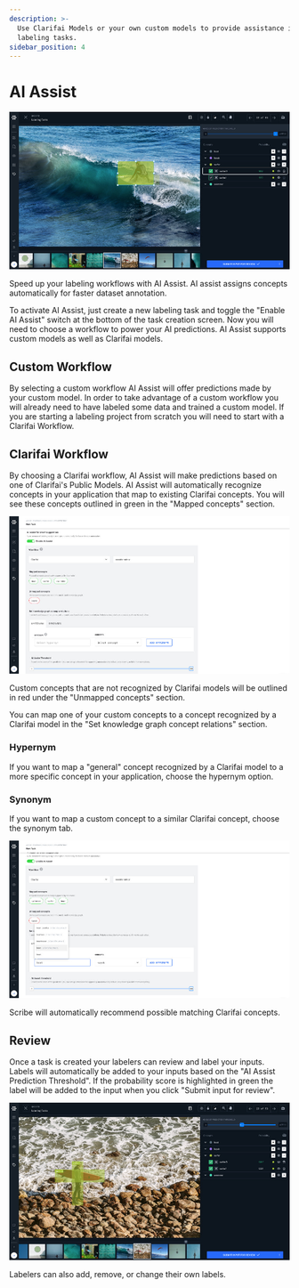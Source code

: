 ```yaml
---
description: >-
  Use Clarifai Models or your own custom models to provide assistance in your
  labeling tasks.
sidebar_position: 4
---
```


# AI Assist

![AI Assist for efficient data labeling](/img/ai-assist.jpg)

Speed up your labeling workflows with AI Assist. AI assist assigns concepts automatically for faster dataset annotation.

To activate AI Assist, just create a new labeling task and toggle the "Enable AI Assist" switch at the bottom of the task creation screen. Now you will need to choose a workflow to power your AI predictions. AI Assist supports custom models as well as Clarifai models.

## Custom Workflow

By selecting a custom workflow AI Assist will offer predictions made by your custom model. In order to take advantage of a custom workflow you will already need to have labeled some data and trained a custom model. If you are starting a labeling project from scratch you will need to start with a Clarifai Workflow. 

## Clarifai Workflow

By choosing a Clarifai workflow, AI Assist will make predictions based on one of Clarifai's Public Models. AI Assist will automatically recognize concepts in your application that map to existing Clarifai concepts. You will see these concepts outlined in green in the "Mapped concepts" section.

![label text](/img/aiAssistClarifai.jpg)

Custom concepts that are not recognized by Clarifai models will be outlined in red under the "Unmapped concepts" section.

You can map one of your custom concepts to a concept recognized by a Clarifai model in the "Set knowledge graph concept relations" section.

### Hypernym

If you want to map a "general" concept recognized by a Clarifai model to a more specific concept in your application, choose the hypernym option.

### Synonym

If you want to map a custom concept to a similar Clarifai concept, choose the synonym tab.

![label text](/img/aiAssistHyper.jpg)

Scribe will automatically recommend possible matching Clarifai concepts.

## Review

Once a task is created your labelers can review and label your inputs. Labels will automatically be added to your inputs based on the "AI Assist Prediction Threshold". If the probability score is highlighted in green the label will be added to the input when you click "Submit input for review".

![label text](/img/aiAssistConceptThreshold.jpg)

Labelers can also add, remove, or change their own labels.

